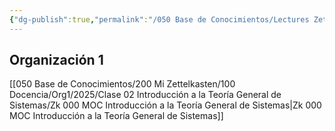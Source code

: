 ```yaml
---
{"dg-publish":true,"permalink":"/050 Base de Conocimientos/Lectures Zettel/Zk MOCs de Teoría General de Sistemas/","tags":["digitalGarden"]}
---
```


## Organización 1
[[050 Base de Conocimientos/200  Mi Zettelkasten/100 Docencia/Org1/2025/Clase 02 Introducción a la Teoría General de Sistemas/Zk 000 MOC Introducción a la Teoría General de Sistemas\|Zk 000 MOC Introducción a la Teoría General de Sistemas]]
